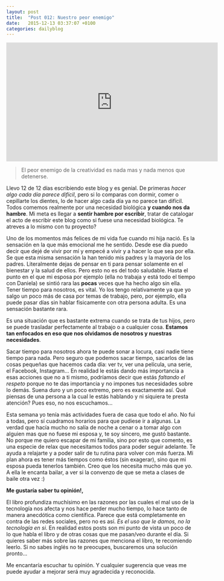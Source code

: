 ```yaml
---
layout: post
title:  "Post 012: Nuestro peor enemigo"
date:   2015-12-13 03:37:07 +0100
categories: dailyblog
---
```


<iframe width="560" height="315" src="https://www.youtube.com/embed/L9VBpbnXhWk?list=PLTHOlLMWEwVy2ZNmdrwRlRlVfZ8fiR_ms" frameborder="0" allowfullscreen></iframe>

> El peor enemigo de la creatividad es nada mas y nada menos que detenerse.

Llevo 12 de 12 días escribiendo este blog y es genial. De primeras *hacer algo cada día parece difícil*, pero si lo comparas con dormir, comer o cepillarte los dientes, lo de hacer algo cada día ya no parece tan difícil. Todos comemos realmente por una necesidad biológica **y cuando nos da hambre**. Mi meta es llegar a **sentir hambre por escribir**, tratar de catalogar el acto de escribir este blog como si fuese una necesidad biológica. Te atreves a lo mismo con tu proyecto?

Uno de los momentos más felices de mi vida fue cuando mi hija nació. Es la sensación en la que más emocional me he sentido. Desde ese día puedo decir que dejé de vivir por mí y empecé a vivir y a hacer lo que sea por ella. Se que esta misma sensación la han tenido mis padres y la mayoría de los padres. Literalmente dejas de pensar en ti para pensar solamente en el bienestar y la salud de ellos. Pero esto no es del todo saludable. Hasta el punto en el que mi esposa por ejemplo (ella no trabaja y está todo el tiempo con Daniela) se sintió rara las **pocas** veces que ha hecho algo sin ella. Tener tiempo para nosotros, es vital. Yo los tengo relativamente ya que yo salgo un poco más de casa por temas de trabajo, pero, por ejemplo, ella puede pasar días sin hablar fisicamente con otra persona adulta. Es una sensación bastante rara.

Es una situación que es bastante extrema cuando se trata de tus hijos, pero se puede trasladar perfectamente al trabajo o a cualquier cosa. **Estamos tan enfocados en eso que nos olvidamos de nosotros y nuestras necesidades**.

Sacar tiempo para nosotros ahora te puede sonar a locura, casi nadie tiene tiempo para nada. Pero seguro que podemos sacar tiempo, sacarlos de las cosas pequeñas que hacemos cada día: ver tv, ver una película, una serie, el Facebook, Instagram... En realidad le estás dando más importancia a esas acciones que no a ti mismo, podríamos decir que estás *faltando el respeto* porque no te das importancia y no impones tus necesidades sobre lo demás. Suena duro y un poco extremo, pero es exactamente así. Qué piensas de una persona a la cual le estás hablando y ni siquiera te presta atención? Pues eso, no nos escuchamos...

Esta semana yo tenía más actividades fuera de casa  que todo el año. No fui a todas, pero sí cuadramos horarios para que pudiese ir a algunas. La verdad que hacía mucho no salía de noche a cenar o a tomar algo con alguien mas que no fuese mi esposa y, te soy sincero, me gustó bastante. No porque me quiero escapar de mi familia, sino por esto que comento, es una especie de relax que necesitamos todos para poder seguir adelante. Te ayuda a relajarte y a poder salir de tu rutina para volver con más fuerza. Mi plan ahora es tener más tiempos como éstos (sin exagerar), sino que mi esposa pueda tenerlos también. Creo que los necesita mucho más que yo. A ella le encanta bailar, a ver si la convenzo de que se meta a clases de baile otra vez :)

**Me gustaría saber tu opinión!,**

El libro profundiza muchísimo en las razones por las cuales el mal uso de la tecnología nos afecta y nos hace perder mucho tiempo, lo hace tanto de manera anecdótica como científica. Parece que está completamente en contra de las redes sociales, pero no es así. *Es el uso que le damos, no la tecnología en si*. En realidad estos posts son mi punto de vista un poco de lo que habla el libro y de otras cosas que me pasan/veo durante el día. Si quieres saber más sobre las razones que menciona el libro, te recomiendo leerlo. Si no sabes inglés no te preocupes, buscaremos una solución pronto...

Me encantaría escuchar tu opinión. Y cualquier sugerencia que veas me puede ayudar a mejorar será muy agradecida y reconocida.